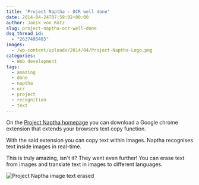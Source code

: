 ```yaml
---
title: 'Project Naptha - OCR well done'
date: 2014-04-24T07:59:02+00:00
author: Janik von Rotz
slug: project-naptha-ocr-well-done
dsq_thread_id:
  - "2637495405"
images:
  - /wp-content/uploads/2014/04/Project-Naptha-Logo.png
categories:
  - Web development
tags:
  - amazing
  - done
  - naptha
  - ocr
  - project
  - recognition
  - text
---
```

On the [Project Naptha homepage](http://projectnaptha.com/) you can download a Google chrome extension that extends your browsers text copy function.

With the said extension you can copy text within images. Naptha recognises text inside images in real-time.
<!--more-->
This is truly amazing, isn't it? They went even further! You can erase text from images and translate text in images to different languages.

![Project Naptha image text erased](/wp-content/uploads/2014/04/Project-Naptha-image-text-erased.gif)